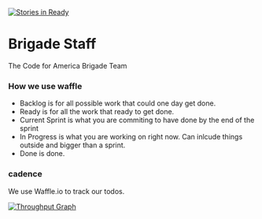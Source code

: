 [![Stories in Ready](https://badge.waffle.io/codeforamerica/brigade-staff.png?label=ready&title=Ready)](https://waffle.io/codeforamerica/brigade-staff)
# Brigade Staff
The Code for America Brigade Team

### How we use waffle
* Backlog is for all possible work that could one day get done.
* Ready is for all the work that ready to get done.
* Current Sprint is what you are commiting to have done by the end of the sprint
* In Progress is what you are working on right now. Can inlcude things outside and bigger than a sprint.
* Done is done.

### cadence
We use Waffle.io to track our todos.

[![Throughput Graph](https://graphs.waffle.io/codeforamerica/brigade-staff/throughput.svg)](https://waffle.io/codeforamerica/brigade-staff/metrics)
